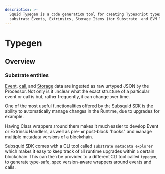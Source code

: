 ```yaml
---
description: >-
  Squid Typegen is a code generation tool for creating Typescript types for
  substrate Events, Extrinsics, Storage Items (for Substrate) and EVM logs.
---
```


# Typegen

## Overview

### Substrate entities

[Event](../../substrate.md#events), [call](../../substrate.md#extrinsics), and [Storage](../../substrate.md#storage) data are ingested as raw untyped JSON by the Processor. Not only is it unclear what the exact structure of a particular event or call is but, rather frequently, it can change over time.

One of the most useful functionalities offered by the Subsquid SDK is the ability to automatically manage changes in the Runtime, due to upgrades for example.

Having Class wrappers around them makes it much easier to develop Event or Extrinsic Handlers, as well as pre- or post-block "hooks" and manage multiple metadata versions of a blockchain.

Subsquid SDK comes with a CLI tool called `substrate metadata explorer` which makes it easy to keep track of all runtime upgrades within a certain blockchain. This can then be provided to a different CLI tool called `typegen`, to generate type-safe, spec version-aware wrappers around events and calls.

